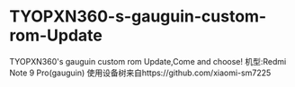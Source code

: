 # TYOPXN360-s-gauguin-custom-rom-Update
TYOPXN360's gauguin custom rom Update,Come and choose!
机型:Redmi Note 9 Pro(gauguin)
使用设备树来自https://github.com/xiaomi-sm7225
